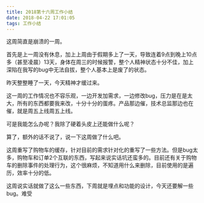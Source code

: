 ```yaml
---
title: 2018第十六周工作小结
date: 2018-04-22 17:01:05
tags: 工作小结
---
```


这周简直是崩溃的一周。

首先是上一周没有休息，加上上周由于假期多上了一天，导致连着9点到晚上10点多（甚至凌晨）13天，身体在周三的时候报警，整个人精神状态十分不佳，加上深陷在我写的bug中无法自拔，整个人基本上是废了的状态。

昨天整整睡了一天，今天精神才缓过来。

这一周的工作情况也不容乐观，一边开发加需求，一边修改bug，压力是在是太大，所有的东西都要我来改，十分十分的蛋疼。产品那边催，技术总监那边也在催，就是周五上线周五上线。

可是我能怎么办呢？我除了硬着头皮上还能做什么呢？

算了，额外的话不说了，说一下这周做了什么吧。

这周重写了购物车的缓存，针对目前的需求针对化的重写了一些方法。但是bug太多，购物车和订单2个互联的东西，写起来说实话坑还蛮多的。目前还有关于购物车的删除事件的处理行为，这个很麻烦，不知道用什么来删除，目前使用的是遍历，效率十分的低。

这周说实话就做了这么一些东西，下周就是埋点和功能的设计，今天还要解一些bug。难受
